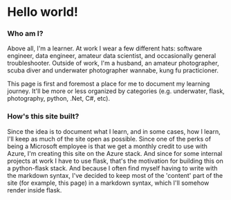 # Hello world!

### Who am I?
Above all, I'm a learner. At work I wear a few different hats: software engineer, data engineer, amateur data scientist, and occasionally general troubleshooter. Outside of work, I'm a husband, an amateur photographer, scuba diver and underwater photographer wannabe, kung fu practicioner. 

This page is first and foremost a place for me to document my learning journey. It'll be more or less organized by categories (e.g. underwater, flask, photography, python, .Net, C#, etc). 

### How's this site built?
Since the idea is to document what I learn, and in some cases, how I learn, I'll keep as much of the site open as possible. Since one of the perks of being a Microsoft employee is that we get a monthly credit to use with Azure, I'm creating this site on the Azure stack. And since for some internal projects at work I have to use flask, that's the motivation for building this on a python-flask stack. And because I often find myself having to write with the markdown syntax, I've decided to keep most of the 'content' part of the site (for example, this page) in a markdown syntax, which I'll somehow render inside flask.



